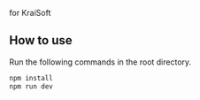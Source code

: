 for KraiSoft

## How to use
Run the following commands in the root directory.

```bash
npm install
npm run dev 
```
